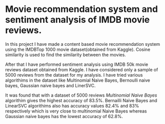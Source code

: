 # Movie recommendation system and sentiment analysis of IMDB movie reviews.
In this project I have made a content based movie recommendation system using the IMDBTop 1000 movie dataset(obtained from Kaggle). Cosine similarity is used to find the similarity between the movies. 

After that I have performed sentiment analysis using IMDB 50k movie reviews dataset obtained from Kaggle. I have considered only a sample of 5000 reviews from the dataset for my analysis. I have tried various algorithims in the dataset like Multinomial Naive Bayes, Bernoulli naive bayes, Gaussian naive bayes and LinerSVC.

It was found that with a dataset of 5000 reviews *Multinomial Naive Bayes* algorithim gives the highest accuracy of 83.5%. Bernailli Naive Bayes and LinearSVC algorithims also has accuracy values 82.4% and 83% respectively which is very close to multinomial Naive Bayes whereas Gaussian naive bayes has the lowest accuracy of 62.8%.
